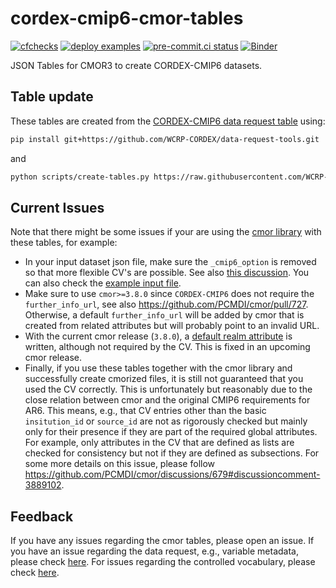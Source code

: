 # cordex-cmip6-cmor-tables

[![cfchecks](https://github.com/WCRP-CORDEX/cordex-cmip6-cmor-tables/actions/workflows/cfchecks.yaml/badge.svg)](https://github.com/WCRP-CORDEX/cordex-cmip6-cmor-tables/actions/workflows/cfchecks.yaml)
[![deploy examples](https://github.com/WCRP-CORDEX/cordex-cmip6-cmor-tables/actions/workflows/deploy-examples.yaml/badge.svg)](https://wcrp-cordex.github.io/cordex-cmip6-cmor-tables/cmor-examples.html)
[![pre-commit.ci status](https://results.pre-commit.ci/badge/github/WCRP-CORDEX/cordex-cmip6-cmor-tables/main.svg)](https://results.pre-commit.ci/latest/github/WCRP-CORDEX/cordex-cmip6-cmor-tables/main)
[![Binder](http://mybinder.org/badge_logo.svg)](https://mybinder.org/v2/gh/WCRP-CORDEX/binder-sandbox/main?urlpath=git-pull%3Frepo%3Dhttps%253A%252F%252Fgithub.com%252FWCRP-CORDEX%252Fcordex-cmip6-cmor-tables%26urlpath%3Dlab%252Ftree%252Fcordex-cmip6-cmor-tables%252Fexamples%252Fcmor-examples.ipynb%26branch%3Dmain)

JSON Tables for CMOR3 to create CORDEX-CMIP6 datasets.

## Table update

These tables are created from the [CORDEX-CMIP6 data request table](https://github.com/WCRP-CORDEX/data-request-table) using:

```bash
pip install git+https://github.com/WCRP-CORDEX/data-request-tools.git
```
and
```bash
python scripts/create-tables.py https://raw.githubusercontent.com/WCRP-CORDEX/data-request-table/main/CORDEX-CMIP6/data-request.csv
```

## Current Issues

Note that there might be some issues if your are using the [cmor library](https://github.com/PCMDI/cmor) with these tables, for example:

* In your input dataset json file, make sure the `_cmip6_option` is removed so that more flexible CV's are possible. See also [this discussion](https://github.com/PCMDI/cmor/discussions/679#discussioncomment-3842958). You can also check the [example input file](https://github.com/WCRP-CORDEX/cordex-cmip6-cmor-tables/blob/main/Tables/CORDEX-CMIP6_remo_example.json).
* Make sure to use `cmor>=3.8.0` since `CORDEX-CMIP6` does not require the `further_info_url`, see also https://github.com/PCMDI/cmor/pull/727. Otherwise, a default `further_info_url` will be added by cmor that is created from related attributes but will probably point to an invalid URL.
* With the current cmor release (`3.8.0`), a [default realm attribute](https://github.com/PCMDI/cmor/issues/736) is written, although not required by the CV. This is fixed in an upcoming cmor release.
* Finally, if you use these tables together with the cmor library and successfully create cmorized files, it is still not guaranteed that you used the CV correctly. This is unfortunately but reasonably due to the close relation between cmor and the original CMIP6 requirements for AR6. This means, e.g., that CV entries other than the basic `insitution_id` or `source_id` are not as rigorously checked but mainly only for their presence if they are part of the required global attributes. For example, only attributes in the CV that are defined as lists are checked for consistency but not if they are defined as subsections. For some more details on this issue, please follow https://github.com/PCMDI/cmor/discussions/679#discussioncomment-3889102.

## Feedback

If you have any issues regarding the cmor tables, please open an issue. If you have an issue regarding the data request, e.g., variable metadata, please check [here](https://github.com/WCRP-CORDEX/data-request-table/issues). For issues regarding the controlled vocabulary, please check [here](https://github.com/WCRP-CORDEX/cordex-cmip6-cv/issues).

